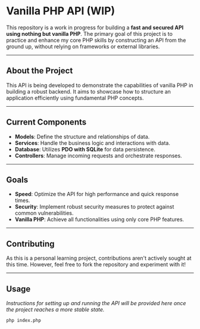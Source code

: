 # Vanilla PHP API (WIP)

This repository is a work in progress for building a **fast and secured API using nothing but vanilla PHP**. The primary goal of this project is to practice and enhance my core PHP skills by constructing an API from the ground up, without relying on frameworks or external libraries.

---

## About the Project

This API is being developed to demonstrate the capabilities of vanilla PHP in building a robust backend. It aims to showcase how to structure an application efficiently using fundamental PHP concepts.

---

## Current Components

- **Models**: Define the structure and relationships of data.
- **Services**: Handle the business logic and interactions with data.
- **Database**: Utilizes **PDO with SQLite** for data persistence.
- **Controllers**: Manage incoming requests and orchestrate responses.

---

## Goals

- **Speed**: Optimize the API for high performance and quick response times.
- **Security**: Implement robust security measures to protect against common vulnerabilities.
- **Vanilla PHP**: Achieve all functionalities using only core PHP features.

---

## Contributing

As this is a personal learning project, contributions aren't actively sought at this time. However, feel free to fork the repository and experiment with it!

---

## Usage

_Instructions for setting up and running the API will be provided here once the project reaches a more stable state._

```bash
php index.php
```
